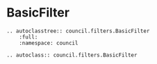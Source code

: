 # BasicFilter

```{eval-rst}
.. autoclasstree:: council.filters.BasicFilter
    :full:
    :namespace: council

.. autoclass:: council.filters.BasicFilter
```
